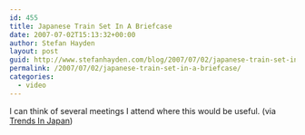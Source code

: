 ```yaml
---
id: 455
title: Japanese Train Set In A Briefcase
date: 2007-07-02T15:13:32+00:00
author: Stefan Hayden
layout: post
guid: http://www.stefanhayden.com/blog/2007/07/02/japanese-train-set-in-a-briefcase/
permalink: /2007/07/02/japanese-train-set-in-a-briefcase/
categories:
  - video
---
```

<p>I can think of several meetings I attend where this would be useful. (via <a href="http://www.kilian-nakamura.com/blog-english">Trends In Japan</a>)</p>
<p><object width="425" height="350"><param name="movie" value="http://www.youtube.com/v/QQkXl7-Li6Q"></param>
<param name="wmode" value="transparent"></param><embed src="http://www.youtube.com/v/QQkXl7-Li6Q" type="application/x-shockwave-flash" wmode="transparent" width="425" height="350"></embed></object></p>
